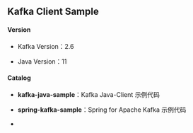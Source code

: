 ## Kafka Client Sample

#### Version

* Kafka Version：2.6

* Java Version：11

#### Catalog

* **kafka-java-sample**：Kafka Java-Client 示例代码

* **spring-kafka-sample**：Spring for Apache Kafka 示例代码
* 

